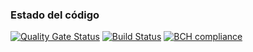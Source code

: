 ### Estado del código

[![Quality Gate Status](https://sonarcloud.io/api/project_badges/measure?project=es.upm.miw%3Aapaw-ep-javier-iglesias&metric=alert_status)](https://sonarcloud.io/dashboard?id=es.upm.miw%3Aapaw-ep-javier-iglesias)
[![Build Status](https://travis-ci.org/Javiig13/apaw-ep-javier-iglesias.svg?branch=develop)](https://travis-ci.org/Javiig13/apaw-ep-javier-iglesias)
[![BCH compliance](https://bettercodehub.com/edge/badge/Javiig13/apaw-ep-javier-iglesias?branch=develop)](https://bettercodehub.com/)
